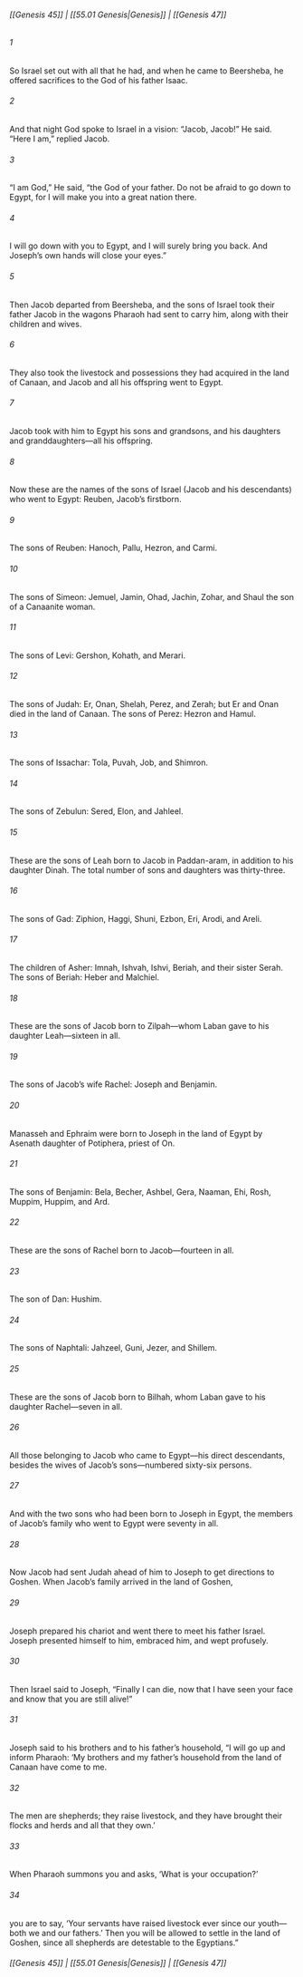 
###### [[Genesis 45]] | [[55.01 Genesis|Genesis]] | [[Genesis 47]]

###### 1
So Israel set out with all that he had, and when he came to Beersheba, he offered sacrifices to the God of his father Isaac.
###### 2
And that night God spoke to Israel in a vision: “Jacob, Jacob!” He said. “Here I am,” replied Jacob.
###### 3
“I am God,” He said, “the God of your father. Do not be afraid to go down to Egypt, for I will make you into a great nation there.
###### 4
I will go down with you to Egypt, and I will surely bring you back. And Joseph’s own hands will close your eyes.”
###### 5
Then Jacob departed from Beersheba, and the sons of Israel took their father Jacob in the wagons Pharaoh had sent to carry him, along with their children and wives.
###### 6
They also took the livestock and possessions they had acquired in the land of Canaan, and Jacob and all his offspring went to Egypt.
###### 7
Jacob took with him to Egypt his sons and grandsons, and his daughters and granddaughters—all his offspring.
###### 8
Now these are the names of the sons of Israel (Jacob and his descendants) who went to Egypt: Reuben, Jacob’s firstborn.
###### 9
The sons of Reuben: Hanoch, Pallu, Hezron, and Carmi.
###### 10
The sons of Simeon: Jemuel, Jamin, Ohad, Jachin, Zohar, and Shaul the son of a Canaanite woman.
###### 11
The sons of Levi: Gershon, Kohath, and Merari.
###### 12
The sons of Judah: Er, Onan, Shelah, Perez, and Zerah; but Er and Onan died in the land of Canaan. The sons of Perez: Hezron and Hamul.
###### 13
The sons of Issachar: Tola, Puvah, Job, and Shimron.
###### 14
The sons of Zebulun: Sered, Elon, and Jahleel.
###### 15
These are the sons of Leah born to Jacob in Paddan-aram, in addition to his daughter Dinah. The total number of sons and daughters was thirty-three.
###### 16
The sons of Gad: Ziphion, Haggi, Shuni, Ezbon, Eri, Arodi, and Areli.
###### 17
The children of Asher: Imnah, Ishvah, Ishvi, Beriah, and their sister Serah. The sons of Beriah: Heber and Malchiel.
###### 18
These are the sons of Jacob born to Zilpah—whom Laban gave to his daughter Leah—sixteen in all.
###### 19
The sons of Jacob’s wife Rachel: Joseph and Benjamin.
###### 20
Manasseh and Ephraim were born to Joseph in the land of Egypt by Asenath daughter of Potiphera, priest of On.
###### 21
The sons of Benjamin: Bela, Becher, Ashbel, Gera, Naaman, Ehi, Rosh, Muppim, Huppim, and Ard.
###### 22
These are the sons of Rachel born to Jacob—fourteen in all.
###### 23
The son of Dan: Hushim.
###### 24
The sons of Naphtali: Jahzeel, Guni, Jezer, and Shillem.
###### 25
These are the sons of Jacob born to Bilhah, whom Laban gave to his daughter Rachel—seven in all.
###### 26
All those belonging to Jacob who came to Egypt—his direct descendants, besides the wives of Jacob’s sons—numbered sixty-six persons.
###### 27
And with the two sons who had been born to Joseph in Egypt, the members of Jacob’s family who went to Egypt were seventy in all.
###### 28
Now Jacob had sent Judah ahead of him to Joseph to get directions to Goshen. When Jacob’s family arrived in the land of Goshen,
###### 29
Joseph prepared his chariot and went there to meet his father Israel. Joseph presented himself to him, embraced him, and wept profusely.
###### 30
Then Israel said to Joseph, “Finally I can die, now that I have seen your face and know that you are still alive!”
###### 31
Joseph said to his brothers and to his father’s household, “I will go up and inform Pharaoh: ‘My brothers and my father’s household from the land of Canaan have come to me.
###### 32
The men are shepherds; they raise livestock, and they have brought their flocks and herds and all that they own.’
###### 33
When Pharaoh summons you and asks, ‘What is your occupation?’
###### 34
you are to say, ‘Your servants have raised livestock ever since our youth—both we and our fathers.’ Then you will be allowed to settle in the land of Goshen, since all shepherds are detestable to the Egyptians.”

###### [[Genesis 45]] | [[55.01 Genesis|Genesis]] | [[Genesis 47]]
